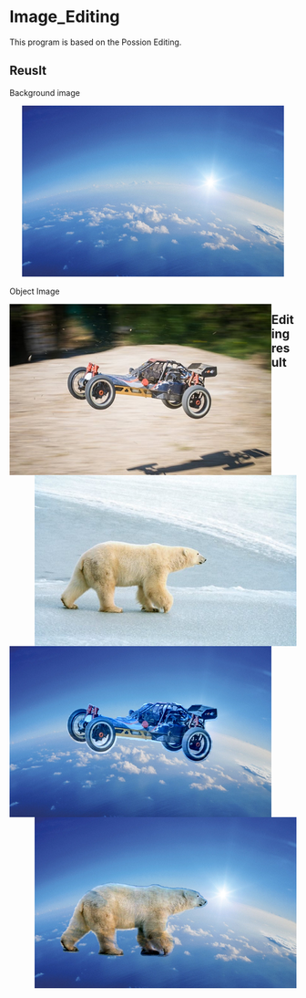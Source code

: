 # Image_Editing
This program is based on the Possion Editing.

## Reuslt
Background image
<p align="center">
  <img width="460" height="300" src="https://github.com/nissekl/Image_Editing/blob/main/Test_Img/earth.jpeg">
</p>

Object Image

<img align="left" width="460" height="300" src="https://github.com/nissekl/Image_Editing/blob/main/Test_Img/car_foreground.jpg">

<img align="right" width="460" height="300" src="https://github.com/nissekl/Image_Editing/blob/main/Test_Img/bear.jpg">

## Editing result


<img align="left" width="460" height="300" src="https://github.com/nissekl/Image_Editing/blob/main/Demo_Img/flying%20car.png">

<img align="right" width="460" height="300" src="https://github.com/nissekl/Image_Editing/blob/main/Demo_Img/flying2.png">






